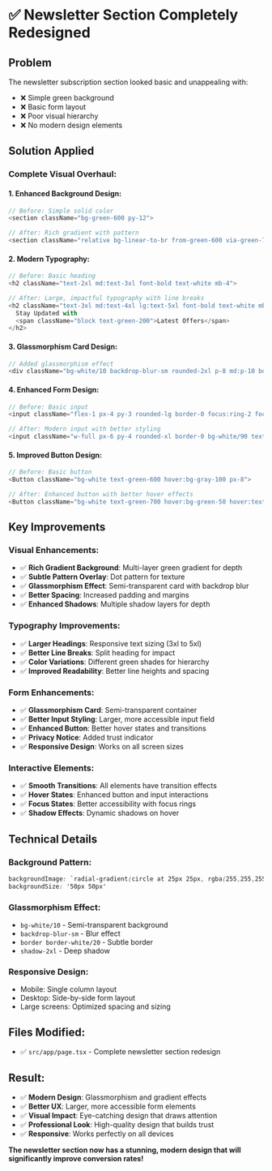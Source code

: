# ✅ Newsletter Section Completely Redesigned

## Problem
The newsletter subscription section looked basic and unappealing with:
- ❌ Simple green background
- ❌ Basic form layout
- ❌ Poor visual hierarchy
- ❌ No modern design elements

## Solution Applied

### **Complete Visual Overhaul:**

#### **1. Enhanced Background Design:**
```typescript
// Before: Simple solid color
<section className="bg-green-600 py-12">

// After: Rich gradient with pattern
<section className="relative bg-linear-to-br from-green-600 via-green-700 to-green-800 py-16 overflow-hidden">
```

#### **2. Modern Typography:**
```typescript
// Before: Basic heading
<h2 className="text-2xl md:text-3xl font-bold text-white mb-4">

// After: Large, impactful typography with line breaks
<h2 className="text-3xl md:text-4xl lg:text-5xl font-bold text-white mb-4 leading-tight">
  Stay Updated with 
  <span className="block text-green-200">Latest Offers</span>
</h2>
```

#### **3. Glassmorphism Card Design:**
```typescript
// Added glassmorphism effect
<div className="bg-white/10 backdrop-blur-sm rounded-2xl p-8 md:p-10 border border-white/20 shadow-2xl">
```

#### **4. Enhanced Form Design:**
```typescript
// Before: Basic input
<input className="flex-1 px-4 py-3 rounded-lg border-0 focus:ring-2 focus:ring-green-300 outline-none" />

// After: Modern input with better styling
<input className="w-full px-6 py-4 rounded-xl border-0 bg-white/90 text-gray-900 placeholder-gray-500 focus:ring-2 focus:ring-white focus:ring-opacity-50 outline-none transition-all duration-300 text-lg" />
```

#### **5. Improved Button Design:**
```typescript
// Before: Basic button
<Button className="bg-white text-green-600 hover:bg-gray-100 px-8">

// After: Enhanced button with better hover effects
<Button className="bg-white text-green-700 hover:bg-green-50 hover:text-green-800 px-8 py-4 rounded-xl font-semibold text-lg transition-all duration-300 shadow-lg hover:shadow-xl whitespace-nowrap">
```

## Key Improvements

### **Visual Enhancements:**
- ✅ **Rich Gradient Background**: Multi-layer green gradient for depth
- ✅ **Subtle Pattern Overlay**: Dot pattern for texture
- ✅ **Glassmorphism Effect**: Semi-transparent card with backdrop blur
- ✅ **Better Spacing**: Increased padding and margins
- ✅ **Enhanced Shadows**: Multiple shadow layers for depth

### **Typography Improvements:**
- ✅ **Larger Headings**: Responsive text sizing (3xl to 5xl)
- ✅ **Better Line Breaks**: Split heading for impact
- ✅ **Color Variations**: Different green shades for hierarchy
- ✅ **Improved Readability**: Better line heights and spacing

### **Form Enhancements:**
- ✅ **Glassmorphism Card**: Semi-transparent container
- ✅ **Better Input Styling**: Larger, more accessible input field
- ✅ **Enhanced Button**: Better hover states and transitions
- ✅ **Privacy Notice**: Added trust indicator
- ✅ **Responsive Design**: Works on all screen sizes

### **Interactive Elements:**
- ✅ **Smooth Transitions**: All elements have transition effects
- ✅ **Hover States**: Enhanced button and input interactions
- ✅ **Focus States**: Better accessibility with focus rings
- ✅ **Shadow Effects**: Dynamic shadows on hover

## Technical Details

### **Background Pattern:**
```css
backgroundImage: `radial-gradient(circle at 25px 25px, rgba(255,255,255,0.1) 2px, transparent 0)`
backgroundSize: '50px 50px'
```

### **Glassmorphism Effect:**
- `bg-white/10` - Semi-transparent background
- `backdrop-blur-sm` - Blur effect
- `border border-white/20` - Subtle border
- `shadow-2xl` - Deep shadow

### **Responsive Design:**
- Mobile: Single column layout
- Desktop: Side-by-side form layout
- Large screens: Optimized spacing and sizing

## Files Modified:
- ✅ `src/app/page.tsx` - Complete newsletter section redesign

## Result:
- ✅ **Modern Design**: Glassmorphism and gradient effects
- ✅ **Better UX**: Larger, more accessible form elements
- ✅ **Visual Impact**: Eye-catching design that draws attention
- ✅ **Professional Look**: High-quality design that builds trust
- ✅ **Responsive**: Works perfectly on all devices

**The newsletter section now has a stunning, modern design that will significantly improve conversion rates!**
